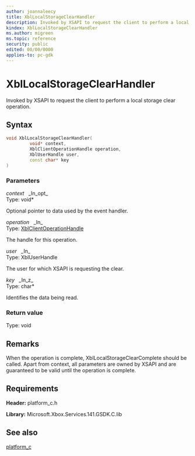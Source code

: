 ```yaml
---
author: joannaleecy
title: XblLocalStorageClearHandler
description: Invoked by XSAPI to request the client to perform a local storage clear operation.
kindex: XblLocalStorageClearHandler
ms.author: migreen
ms.topic: reference
security: public
edited: 00/00/0000
applies-to: pc-gdk
---
```


# XblLocalStorageClearHandler  

Invoked by XSAPI to request the client to perform a local storage clear operation.  

## Syntax  
  
```cpp
void XblLocalStorageClearHandler(  
         void* context,  
         XblClientOperationHandle operation,  
         XblUserHandle user,  
         const char* key  
)  
```  
  
### Parameters  
  
*context* &nbsp;&nbsp;\_In\_opt\_  
Type: void*  
  
Optional pointer to data used by the event handler.  
  
*operation* &nbsp;&nbsp;\_In\_  
Type: [XblClientOperationHandle](../handles/xblclientoperationhandle.md)  
  
The handle for this operation.  
  
*user* &nbsp;&nbsp;\_In\_  
Type: XblUserHandle  
  
The user for which XSAPI is requesting the clear.  
  
*key* &nbsp;&nbsp;\_In\_z\_  
Type: char*  
  
Identifies the data being read.  
  
  
### Return value  
Type: void
  

  
## Remarks  
  
When the operation is complete, XblLocalStorageClearComplete should be called. Apart from context, all parameters are owned by XSAPI and are guaranteed to be valid until the operation is complete.
  
## Requirements  
  
**Header:** platform_c.h
  
**Library:** Microsoft.Xbox.Services.141.GSDK.C.lib
  
## See also  
[platform_c](../platform_c_members.md)  
  
  